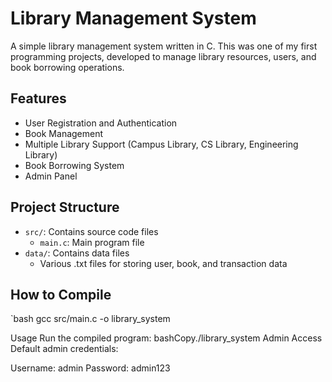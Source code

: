 # Library Management System

A simple library management system written in C. This was one of my first programming projects, developed to manage library resources, users, and book borrowing operations.

## Features

- User Registration and Authentication
- Book Management
- Multiple Library Support (Campus Library, CS Library, Engineering Library)
- Book Borrowing System
- Admin Panel

## Project Structure

- `src/`: Contains source code files
  - `main.c`: Main program file
- `data/`: Contains data files
  - Various .txt files for storing user, book, and transaction data

## How to Compile

`bash
gcc src/main.c -o library_system

Usage
Run the compiled program:
bashCopy./library_system
Admin Access
Default admin credentials:

Username: admin
Password: admin123
